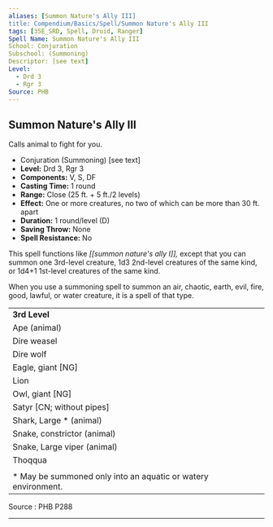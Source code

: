 ```yaml
---
aliases: [Summon Nature's Ally III]
title: Compendium/Basics/Spell/Summon Nature's Ally III
tags: [35E_SRD, Spell, Druid, Ranger]
Spell Name: Summon Nature's Ally III
School: Conjuration
Subschool: (Summoning)
Descriptor: [see text]
Level:
  - Drd 3
  - Rgr 3
Source: PHB
---
```



## Summon Nature's Ally III

Calls animal to fight for you.

*   Conjuration (Summoning) [see text]
*   **Level:** Drd 3, Rgr 3
*   **Components:** V, S, DF
*   **Casting Time:** 1 round
*   **Range:** Close (25 ft. + 5 ft./2 levels)
*   **Effect:** One or more creatures, no two of which can be more than 30 ft. apart
*   **Duration:** 1 round/level (D)
*   **Saving Throw:** None
*   **Spell Resistance:** No

This spell functions like <i>[[summon nature's ally I]],</i> except that you can summon one 3rd-level creature, 1d3 2nd-level creatures of the same kind, or 1d4+1 1st-level creatures of the same kind.

When you use a summoning spell to summon an air, chaotic, earth, evil, fire, good, lawful, or water creature, it is a spell of that type.

<table> <tr decoration="underline"> <td> <b>3rd Level</b> </td> </tr> <tr> <td> Ape (animal) </td> </tr> <tr> <td> Dire weasel </td> </tr> <tr> <td> Dire wolf </td> </tr> <tr> <td> Eagle, giant [NG] </td> </tr> <tr> <td> Lion </td> </tr> <tr> <td> Owl, giant [NG] </td> </tr> <tr> <td> Satyr [CN; without pipes] </td> </tr> <tr> <td> Shark, Large * (animal) </td> </tr> <tr> <td> Snake, constrictor (animal) </td> </tr> <tr> <td> Snake, Large viper (animal) </td> </tr> <tr> <td> Thoqqua </td> </tr> <tr><td></td></tr> <tr> <td> * May be summoned only into an aquatic or watery environment. </td> </tr> </table>

Source : PHB P288

---
